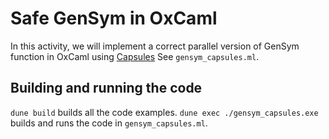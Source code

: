 # Safe GenSym in OxCaml

In this activity, we will implement a correct parallel version of GenSym
function in OxCaml using
[Capsules](https://github.com/janestreet/basement/blob/b35d3a482ef1328b90b87145a99aa4c720872c46/src/capsule.mli)
See `gensym_capsules.ml`.

## Building and running the code

`dune build` builds all the code examples.  `dune exec ./gensym_capsules.exe`
builds and runs the code in `gensym_capsules.ml`.
